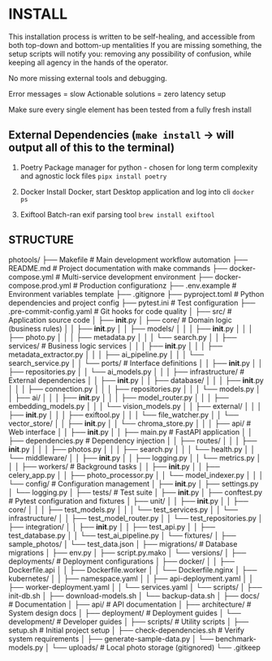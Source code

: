 # INSTALL

This installation process is written to be self-healing, and accessible from both top-down and bottom-up mentalities
If you are missing something, the setup scripts will notify you: removing any possibility of confusion, while keeping all agency in the hands of the operator.

No more missing external tools and debugging.

Error messages = slow
Actionable solutions = zero latency setup

Make sure every single element has been tested from a fully fresh install

## External Dependencies (`make install` -> will output all of this to the terminal)

1. Poetry
Package manager for python - chosen for long term complexity and agnostic lock files
`pipx install poetry`

2. Docker
Install Docker, start Desktop application and log into cli
`docker ps`

3. Exiftool
Batch-ran exif parsing tool
`brew install exiftool`

## STRUCTURE

photools/
├── Makefile                     # Main development workflow automation
├── README.md                   # Project documentation with make commands
├── docker-compose.yml          # Multi-service development environment
├── docker-compose.prod.yml     # Production configurationz
├── .env.example               # Environment variables template
├── .gitignore
├── pyproject.toml             # Python dependencies and project config
├── pytest.ini                # Test configuration
├── .pre-commit-config.yaml    # Git hooks for code quality
│
├── src/                       # Application source code
│   ├── __init__.py
│   ├── core/                  # Domain logic (business rules)
│   │   ├── __init__.py
│   │   ├── models/
│   │   │   ├── __init__.py
│   │   │   ├── photo.py
│   │   │   ├── metadata.py
│   │   │   └── search.py
│   │   ├── services/          # Business logic services
│   │   │   ├── __init__.py
│   │   │   ├── metadata_extractor.py
│   │   │   ├── ai_pipeline.py
│   │   │   └── search_service.py
│   │   └── ports/             # Interface definitions
│   │       ├── __init__.py
│   │       ├── repositories.py
│   │       └── ai_models.py
│   │
│   ├── infrastructure/        # External dependencies
│   │   ├── __init__.py
│   │   ├── database/
│   │   │   ├── __init__.py
│   │   │   ├── connection.py
│   │   │   ├── repositories.py
│   │   │   └── models.py
│   │   ├── ai/
│   │   │   ├── __init__.py
│   │   │   ├── model_router.py
│   │   │   ├── embedding_models.py
│   │   │   └── vision_models.py
│   │   ├── external/
│   │   │   ├── __init__.py
│   │   │   ├── exiftool.py
│   │   │   └── file_watcher.py
│   │   └── vector_store/
│   │       ├── __init__.py
│   │       └── chroma_store.py
│   │
│   ├── api/                   # Web interface
│   │   ├── __init__.py
│   │   ├── main.py           # FastAPI application
│   │   ├── dependencies.py   # Dependency injection
│   │   ├── routes/
│   │   │   ├── __init__.py
│   │   │   ├── photos.py
│   │   │   ├── search.py
│   │   │   └── health.py
│   │   └── middleware/
│   │       ├── __init__.py
│   │       ├── logging.py
│   │       └── metrics.py
│   │
│   ├── workers/               # Background tasks
│   │   ├── __init__.py
│   │   ├── celery_app.py
│   │   ├── photo_processor.py
│   │   └── model_indexer.py
│   │
│   └── config/                # Configuration management
│       ├── __init__.py
│       ├── settings.py
│       └── logging.py
│
├── tests/                     # Test suite
│   ├── __init__.py
│   ├── conftest.py           # Pytest configuration and fixtures
│   ├── unit/
│   │   ├── __init__.py
│   │   ├── core/
│   │   │   ├── test_models.py
│   │   │   └── test_services.py
│   │   └── infrastructure/
│   │       ├── test_model_router.py
│   │       └── test_repositories.py
│   ├── integration/
│   │   ├── __init__.py
│   │   ├── test_api.py
│   │   ├── test_database.py
│   │   └── test_ai_pipeline.py
│   └── fixtures/
│       ├── sample_photos/
│       └── test_data.json
│
├── migrations/                # Database migrations
│   ├── env.py
│   ├── script.py.mako
│   └── versions/
│
├── deployments/              # Deployment configurations
│   ├── docker/
│   │   ├── Dockerfile.api
│   │   ├── Dockerfile.worker
│   │   └── Dockerfile.nginx
│   ├── kubernetes/
│   │   ├── namespace.yaml
│   │   ├── api-deployment.yaml
│   │   ├── worker-deployment.yaml
│   │   └── services.yaml
│   └── scripts/
│       ├── init-db.sh
│       ├── download-models.sh
│       └── backup-data.sh
│
├── docs/                     # Documentation
│   ├── api/                  # API documentation
│   ├── architecture/         # System design docs
│   ├── deployment/           # Deployment guides
│   └── development/          # Developer guides
│
├── scripts/                  # Utility scripts
│   ├── setup.sh             # Initial project setup
│   ├── check-dependencies.sh # Verify system requirements
│   ├── generate-sample-data.py
│   └── benchmark-models.py
│
└── uploads/                  # Local photo storage (gitignored)
    └── .gitkeep
